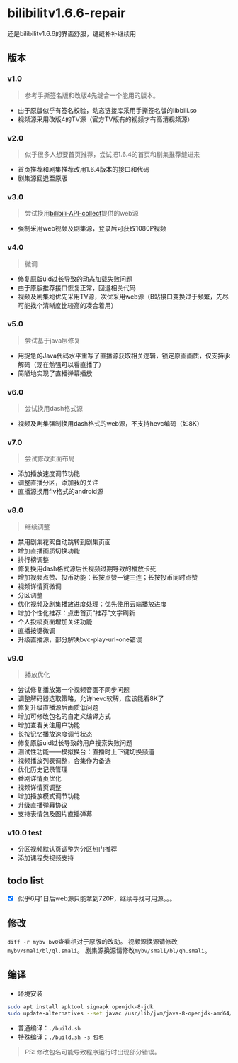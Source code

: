 # bilibilitv1.6.6-repair
还是bilibilitv1.6.6的界面舒服，缝缝补补继续用

## 版本

### v1.0
> 参考手撕签名版和改版4先缝合一个能用的版本。

- 由于原版似乎有签名校验，动态链接库采用手撕签名版的libbili.so
- 视频源采用改版4的TV源（官方TV版有的视频才有高清视频源）

### v2.0
> 似乎很多人想要首页推荐，尝试把1.6.4的首页和剧集推荐缝进来

- 首页推荐和剧集推荐改用1.6.4版本的接口和代码
- 剧集源回退至原版

### v3.0
> 尝试换用[bilibili-API-collect](https://github.com/SocialSisterYi/bilibili-API-collect)提供的web源

- 强制采用web视频及剧集源，登录后可获取1080P视频

### v4.0
> 微调

- 修复原版uid过长导致的动态加载失败问题
- 由于原版推荐接口恢复正常，回退相关代码
- 视频及剧集均优先采用TV源，次优采用web源（B站接口变换过于频繁，先尽可能找个清晰度比较高的凑合着用）

### v5.0
> 尝试基于java层修复

- 用捉急的Java代码水平重写了直播源获取相关逻辑，锁定原画画质，仅支持ijk解码（现在勉强可以看直播了）
- 简陋地实现了直播弹幕播放

### v6.0
> 尝试换用dash格式源

- 视频及剧集强制换用dash格式的web源，不支持hevc编码（如8K）

### v7.0
> 尝试修改页面布局

- 添加播放速度调节功能
- 调整直播分区，添加我的关注
- 直播源换用flv格式的android源

### v8.0
> 继续调整

- 禁用剧集花絮自动跳转到剧集页面
- 增加直播画质切换功能
- 排行榜调整
- 修复换用dash格式源后长视频过期导致的播放卡死
- 增加视频点赞、投币功能：长按点赞一键三连；长按投币同时点赞
- 视频详情页微调
- 分区调整
- 优化视频及剧集播放进度处理：优先使用云端播放进度
- 增加个性化推荐：点击首页“推荐”文字刷新
- 个人投稿页面增加关注功能
- 直播按键微调
- 升级直播源，部分解决bvc-play-url-one错误

### v9.0
> 播放优化

- 尝试修复播放第一个视频音画不同步问题
- 调整解码器选取策略，允许hevc软解，应该能看8K了
- 修复升级直播源后画质低问题
- 增加可修改包名的自定义编译方式
- 增加查看关注用户功能
- 长按记忆播放速度调节状态
- 修复原版uid过长导致的用户搜索失败问题
- 测试性功能——模拟换台：直播时上下键切换频道
- 视频播放列表调整，合集作为备选
- 优化历史记录管理
- 番剧详情页优化
- 视频详情页调整
- 增加播放模式调节功能
- 升级直播弹幕协议
- 支持表情包及图片直播弹幕

### v10.0 test
- 分区视频默认页调整为分区热门推荐
- 添加课程类视频支持


## todo list
- [x] 似乎6月1日后web源只能拿到720P，继续寻找可用源。。。


## 修改
`diff -r mybv bv0`查看相对于原版的改动。
视频源换源请修改`mybv/smali/bl/ql.smali`。
剧集源换源请修改`mybv/smali/bl/qh.smali`。


## 编译
- 环境安装
```bash
sudo apt install apktool signapk openjdk-8-jdk
sudo update-alternatives --set javac /usr/lib/jvm/java-8-openjdk-amd64/bin/javac
```
- 普通编译：`./build.sh`
- 特殊编译：`./build.sh -s 包名`
> PS: 修改包名可能导致程序运行时出现部分错误。